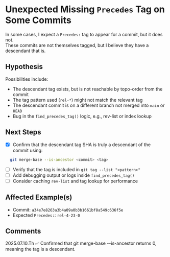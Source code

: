 
# Unexpected Missing `Precedes` Tag on Some Commits

In some cases, I expect a `Precedes:` tag to appear for a commit, but it does not.  
These commits are not themselves tagged, but I believe they have a descendant that is.

## Hypothesis

Possibilities include:

- The descendant tag exists, but is not reachable by topo-order from the commit
- The tag pattern used (`rel-*`) might not match the relevant tag
- The descendant commit is on a different branch not merged into `main` or `HEAD`
- Bug in the `find_precedes_tag()` logic, e.g., rev-list or index lookup

## Next Steps

- [X] Confirm that the descendant tag SHA is truly a descendant of the commit using:

```bash
  git merge-base --is-ancestor <commit> <tag>
```

- [ ] Verify that the tag is included in `git tag --list "<pattern>"`
- [ ] Add debugging output or logs inside `find_precedes_tag()`
- [ ] Consider caching `rev-list` and tag lookup for performance

## Affected Example(s)

- Commit: `a34e7e8263a3b4a09a0b3b1661bf8a549c636f5e`
- Expected `Precedes:`: `rel-4-23-0`

## Comments

2025.07.10.Th
✅ Confirmed that git merge-base --is-ancestor returns 0, meaning the tag is a descendant.
